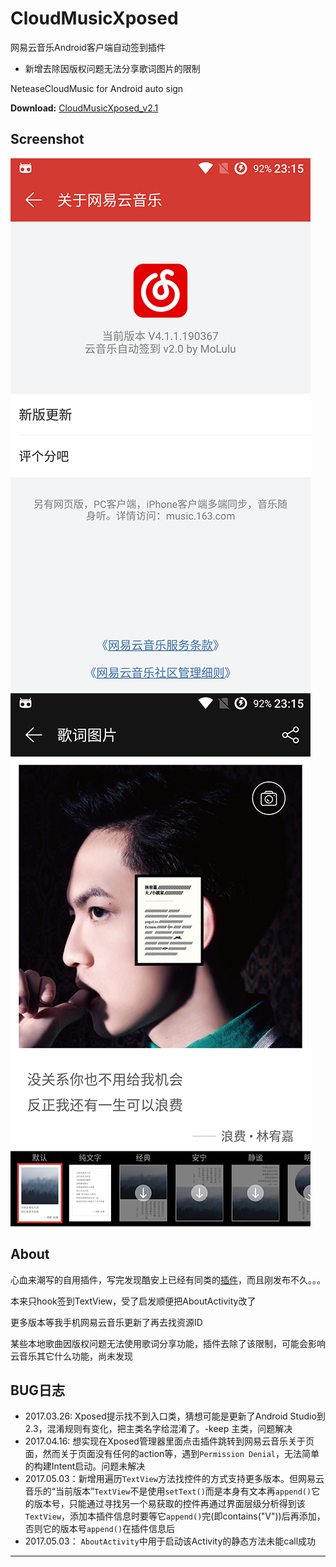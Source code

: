 # CloudMusicXposed #

网易云音乐Android客户端自动签到插件

- 新增去除因版权问题无法分享歌词图片的限制

NeteaseCloudMusic for Android auto sign

**Download:**  [CloudMusicXposed_v2.1](https://github.com/XF-zhjnc/CloudMusicXposed/raw/master/app/cloudmusicxposed_v2.1.apk)

## Screenshot ##

![](/screenshot/op.png) 
![](/screenshot/sharelyc.png) 


## About ##

心血来潮写的自用插件，写完发现酷安上已经有同类的[插件](http://www.coolapk.com/apk/com.specher.music163)，而且刚发布不久。。。

本来只hook签到TextView，受了启发顺便把AboutActivity改了

更多版本等我手机网易云音乐更新了再去找资源ID

某些本地歌曲因版权问题无法使用歌词分享功能，插件去除了该限制，可能会影响云音乐其它什么功能，尚未发现


## BUG日志 ##

* 2017.03.26: Xposed提示找不到入口类，猜想可能是更新了Android Studio到2.3，混淆规则有变化，把主类名字给混淆了。-keep 主类，问题解决
* 2017.04.16: 想实现在Xposed管理器里面点击插件跳转到网易云音乐关于页面，然而关于页面没有任何的action等，遇到`Permission Denial`，无法简单的构建Intent启动。问题未解决
* 2017.05.03：新增用遍历`TextView`方法找控件的方式支持更多版本。但网易云音乐的“当前版本”`TextView`不是使用`setText()`而是本身有文本再`append()`它的版本号，只能通过寻找另一个易获取的控件再通过界面层级分析得到该`TextView`，添加本插件信息时要等它`append()`完(即contains("V"))后再添加，否则它的版本号`append()`在插件信息后
* 2017.05.03： `AboutActivity`中用于启动该Activity的静态方法未能call成功

------